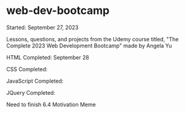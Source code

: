 # web-dev-bootcamp

Started: September 27, 2023

Lessons, questions, and projects from the Udemy course titled, "The Complete 2023 Web Development Bootcamp" made by Angela Yu

HTML Completed: September 28

CSS Completed: 

JavaScript Completed:

JQuery Completed:

Need to finish 6.4 Motivation Meme
